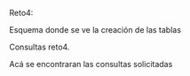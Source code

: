 Reto4:

Esquema donde se ve la creación de las tablas

Consultas reto4.

Acá se encontraran las consultas solicitadas
